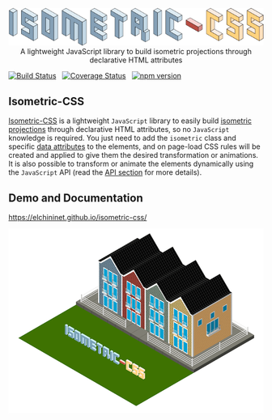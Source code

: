 <p align="center">
    <a href="https://github.com/elchininet/isometric-css">
        <img src="https://raw.githubusercontent.com/elchininet/isometric-css/master/docs-src/src/images/isometric-css.png" width="550" title="isometric-css" />
    </a>
    <br>
    A lightweight JavaScript library to build isometric projections through declarative HTML attributes
</p>

[![Build Status](https://travis-ci.com/elchininet/isometric-css.svg?branch=master)](https://travis-ci.com/elchininet/isometric-css) &nbsp; [![Coverage Status](https://coveralls.io/repos/github/elchininet/isometric-css/badge.svg?branch=master)](https://coveralls.io/github/elchininet/isometric-css?branch=master) &nbsp; [![npm version](https://badge.fury.io/js/isometric-css.svg)](https://badge.fury.io/js/isometric-css)

## Isometric-CSS

[Isometric-CSS](https://elchininet.github.io/isometric-css/) is a lightweight `JavaScript` library to easily build <a href="https://en.wikipedia.org/wiki/Isometric_projection" target="_blank" rel="noreferrer noopener">isometric projections</a> through declarative HTML attributes, so no `JavaScript` knowledge is required. You just need to add the `isometric` class and specific <a href="https://developer.mozilla.org/en-US/docs/Web/HTML/Global_attributes/data-*" target="_blank" rel="noreferrer noopener">data attributes</a> to the elements, and on page-load CSS rules will be created and applied to give them the desired transformation or animations. It is also possible to transform or animate the elements dynamically using the `JavaScript` API (read the [API section](https://elchininet.github.io/isometric-css/library-api) for more details).

## Demo and Documentation

https://elchininet.github.io/isometric-css/

<a href="https://elchininet.github.io/isometric-css/">
    <img src="https://raw.githubusercontent.com/elchininet/isometric-css/master/docs-src/src/images/isometric.png" width="838" title="isometric-css" />
</a>

